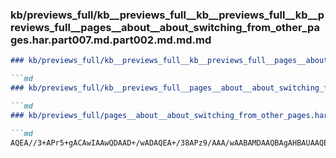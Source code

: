 ### kb/previews_full/kb__previews_full__kb__previews_full__kb__previews_full__pages__about__about_switching_from_other_pages.har.part007.md.part002.md.md.md

```md
### kb/previews_full/kb__previews_full__kb__previews_full__pages__about__about_switching_from_other_pages.har.part007.md.part002.md.md

```md
### kb/previews_full/kb__previews_full__pages__about__about_switching_from_other_pages.har.part007.md.part002.md

```md
### kb/previews_full/pages__about__about_switching_from_other_pages.har.part007.md (part 002)

```md
AQEA//3+APr5+gACAwIAAwQDAAD+/wADAQEA+/38APz9/AAA/wAABAMDAAQBAgAHBAUAAQEB
```

```

```

```

```
